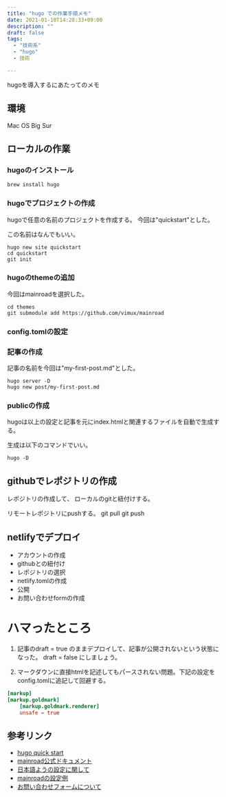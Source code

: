 ```yaml
---
title: "hugo での作業手順メモ"
date: 2021-01-10T14:28:33+09:00
description: ""
draft: false
tags:
  - "技術系"
  - "hugo"
  - 技術

---
```

hugoを導入するにあたってのメモ

## 環境
Mac OS Big Sur

## ローカルの作業
### hugoのインストール

    brew install hugo

### hugoでプロジェクトの作成
hugoで任意の名前のプロジェクトを作成する。
今回は"quickstart"とした。

この名前はなんでもいい。

    hugo new site quickstart
    cd quickstart
    git init
###  hugoのthemeの追加
今回はmainroadを選択した。


    cd themes
    git submodule add https://github.com/vimux/mainroad

### config.tomlの設定


### 記事の作成
記事の名前を今回は"my-first-post.md"とした。

    hugo server -D
    hugo new post/my-first-post.md

### publicの作成
hugoは以上の設定と記事を元にindex.htmlと関連するファイルを自動で生成する。

生成は以下のコマンドでいい。

    hugo -D


## githubでレポジトリの作成
レポジトリの作成して、
ローカルのgitと紐付けする。

リモートレポジトリにpushする。
    git pull
    git push

## netlifyでデプロイ
- アカウントの作成
- githubとの紐付け
- レポジトリの選択
- netlify.tomlの作成
- 公開
- お問い合わせformの作成

# ハマったところ
1. 記事のdraft = true のままデプロイして、記事が公開されないという状態になった。
draft = false にしましょう。

2. マークダウンに直接htmlを記述してもパースされない問題。下記の設定をconfig.tomlに追記して回避する。
```toml
[markup]
[markup.goldmark]
    [markup.goldmark.renderer]
    unsafe = true
```
  


## 参考リンク
- [hugo quick start](https://gohugo.io/getting-started/quick-start/#step-2-create-a-new-site)
- [mainroad公式ドキュメント](https://themes.gohugo.io/mainroad/#configtoml-example)
- [日本語ようの設定に関して](https://terashim.com/posts/create-hugo-blog-and-customize-mainroad-theme/)
- [mainroadの設定例](https://terashim.com/posts/create-hugo-blog-and-customize-mainroad-theme/)
- [お問い合わせフォームについて](https://manabisystem.com/how-to-add-contact-form-on-netlify/#toc2)

